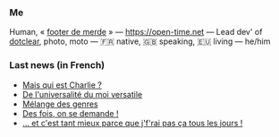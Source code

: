 ### Me

Human, « [footer de merde](https://open-time.net/post/2013/07/17/La-veritable-histoire-du-Footer-de-merde-) » — https://open-time.net — Lead dev' of [dotclear](https://git.dotclear.org/dev/dotclear), photo, moto — 🇫🇷 native, 🇬🇧 speaking, 🇪🇺 living — he/him

### Last news (in French)

<!-- BLOG-POST-LIST:START -->
- [Mais qui est Charlie ?](https://open-time.net/post/2022/07/06/Mais-qui-est-Charlie)
- [De l&#39;universalité du moi versatile](https://open-time.net/post/2022/07/05/De-l-universalite-du-moi-versatile)
- [Mélange des genres](https://open-time.net/post/2022/07/04/Melange-des-genres)
- [Des fois, on se demande !](https://open-time.net/post/2022/07/03/Des-fois-on-se-demande-)
- [... et c&#39;est tant mieux parce que j&#39;f&#39;rai pas ça tous les jours !](https://open-time.net/post/2022/07/02/-et-c-est-tant-mieux-parce-que-j-f-rai-pas-ca-tous-les-jours-)
<!-- BLOG-POST-LIST:END -->
